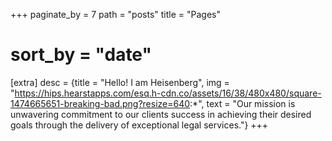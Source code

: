 +++
paginate_by = 7
path = "posts"
title = "Pages"
# sort_by = "date"

[extra]
desc = {title = "Hello! I am Heisenberg", img = "https://hips.hearstapps.com/esq.h-cdn.co/assets/16/38/480x480/square-1474665651-breaking-bad.png?resize=640:*", text = "Our mission is unwavering commitment to our clients success  in achieving their desired goals through the delivery of exceptional legal services."}
+++


